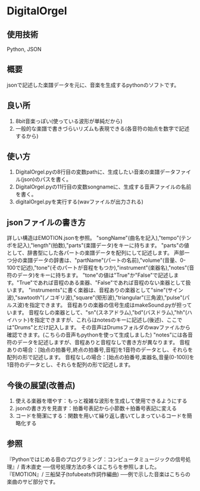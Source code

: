 # DigitalOrgel
## 使用技術
Python, JSON

## 概要
jsonで記述した楽譜データを元に、音楽を生成するpythonのソフトです。

## 良い所
1. 8bit音楽っぽい(使っている波形が単純だから)
2. 一般的な楽譜で書きづらいリズムも表現できる(各音符の始点を数字で記述するから)

## 使い方
1. DigitalOrgel.pyの8行目の変数pathに、生成したい音楽の楽譜データファイル(json)のパスを書く。
2. DigitalOrgel.pyの11行目の変数songnameに、生成する音声ファイルの名前を書く。
3. digitalOrgel.pyを実行する(wavファイルが出力される)

## jsonファイルの書き方
詳しい構造はEMOTION.jsonを参照。
"songName"(曲名を記入),"tempo"(テンポを記入),"length"(拍数),"parts"(楽譜データ)をキーに持ちます。
"parts"の値として、辞書型にした各パートの楽譜データを配列にして記述します。
声部一つ分の楽譜データの辞書は、"partName"(パートの名前),"volume"(音量、0-100で記述),"tone"(そのパートが音程をもつか),"instrument"(楽器名),"notes"(音符のデータ)をキーに持ちます。
"tone"の値は"True"か"False"で記述します。"True"であれば音程のある楽器、"False"であれば音程のない楽器として扱います。
"instruments"に書く楽器は、音程ありの楽器として"sine"(サイン波),"sawtooth"(ノコギリ波),"square"(矩形波),"triangular"(三角波),"pulse"(パルス波)を指定できます。
音程ありの楽器の信号生成はmakeSound.pyが担っています。
音程なしの楽器として、"sn"(スネアドラム),"bd"(バスドラム),"hh"(ハイハット)を指定できますが、これらはnotesのキーに記述し(後述)、ここでは"Drums"とだけ記入します。
その音声はDrumsフォルダのwavファイルから確認できます。(こちらの音声もpythonを使って生成しました)
"notes"には各音符のデータを記述しますが、音程ありと音程なしで書き方が異なります。
音程ありの場合：[始点の拍番号,終点の拍番号,音程]を1音符のデータとし、それらを配列の形で記述します。
音程なしの場合：[始点の拍番号,楽器名,音量(0-100)]を1音符のデータとし、それらを配列の形で記述します。

## 今後の展望(改善点)
1. 使える楽器を増やす：もっと複雑な波形を生成して使用できるようにする
2. jsonの書き方を見直す：拍番号表記から小節数＋拍番号表記に変える
3. コードを簡潔にする：関数を用いて繰り返し書いてしまっているコードを簡略化する

## 参照
『Pythonではじめる音のプログラミング：コンピュータミュージックの信号処理』/ 青木直史
──信号処理方法の多くはこちらを参照しました。
『EMOTION』/ 三船栞子(tofubeats作詞作編曲)
──例で示した音楽はこちらの楽曲のサビ部分です。
